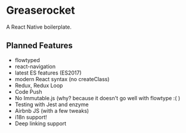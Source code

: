 # Greaserocket
A React Native boilerplate.

## Planned Features
* flowtyped
* react-navigation
* latest ES features (ES2017)
* modern React syntax (no createClass)
* Redux, Redux Loop
* Code Push
* No Immutable.js (why? because it doesn't go well with flowtype :( )
* Testing with Jest and enzyme
* Airbnb JS (with a few tweaks)
* i18n support!
* Deep linking support